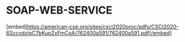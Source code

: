 # SOAP-WEB-SERVICE
[embed]https://american-cse.org/sites/csci2020proc/pdfs/CSCI2020-6SccvdzjqC7bKupZxFmCoA/762400a591/762400a591.pdf[/embed]
